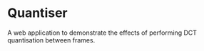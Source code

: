 # Quantiser
A web application to demonstrate the effects of performing DCT quantisation between frames.
